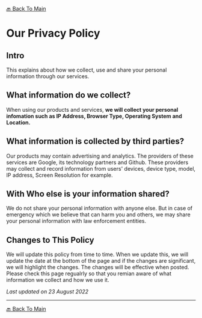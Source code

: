 <a href="README.md">:back: Back To Main</a>

# Our Privacy Policy

## Intro

This explains about how we collect, use and share your personal information through our services.

## What information do we collect?

When using our products and services, **we will collect your personal infomation such as IP Address, Browser Type, Operating System and Location.**

## What information is collected by third parties?

Our products may contain advertising and analytics. The providers of these services are Google, its technology partners and Github. These providers may collect and record information from users' devices, device type, model, IP address, Screen Resolution for example.

## With Who else is your information shared?

We do not share your personal information with anyone else.
But in case of emergency which we believe that can harm you and others, we may share your personal information with law enforcement entities.

<!--## Why we collect your personal information?

- To contact you. - We use your information to contact your about important products or changes to the Policy-->

## Changes to This Policy

We will update this policy from time to time. When we update this, we will update the date at the bottom of the page and if the changes are significant, we will highlight the changes. The changes will be effective when posted. Please check this page regualrly so that you remian aware of what information we collect and how we use it.



*Last updated on 23 August 2022*
<hr>

<a href="README.md">:back: Back To Main</a>
